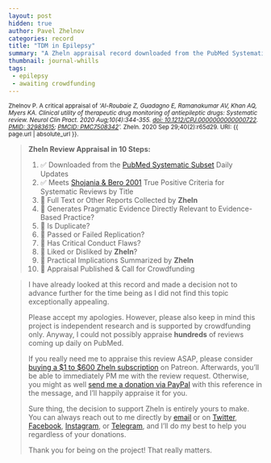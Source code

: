 ```yaml
---
layout: post
hidden: true
author: Pavel Zhelnov
categories: record
title: "TDM in Epilepsy"
summary: "A Zheln appraisal record downloaded from the PubMed Systematic Subset daily updates."
thumbnail: journal-whills
tags:
 - epilepsy
 - awaiting crowdfunding
---
```


<small id="citation">Zhelnov P. A critical appraisal of _‘Al-Roubaie Z, Guadagno E, Ramanakumar AV, Khan AQ, Myers KA. Clinical utility of therapeutic drug monitoring of antiepileptic drugs: Systematic review. Neurol Clin Pract. 2020 Aug;10(4):344-355. [doi: 10.1212/CPJ.0000000000000722](https://doi.org/10.1212/CPJ.0000000000000722). [PMID: 32983615](https://pubmed.gov/32983615); [PMCID: PMC7508342](https://ncbi.nlm.nih.gov/pmc/PMC7508342)’._ Zheln. 2020 Sep 29;40(2):r65d29. URI: {{ page.url | absolute_url }}.</small>

> **Zheln Review Appraisal in 10 Steps:**
>
> 1. ✅ Downloaded from the [PubMed Systematic Subset](https://github.com/p1m-ortho/qs-global-ortho-search-queries/blob/global-sr-query/README.md) Daily Updates
> 2. ✅ Meets [Shojania & Bero 2001](https://www.researchgate.net/publication/11820967_Taking_Advantage_of_the_Explosion_of_Systematic_Reviews_An_Efficient_MEDLINE_Search_Strategy) True Positive Criteria for Systematic Reviews by Title
> 3. 🔄 Full Text or Other Reports Collected by **Zheln**
> 4. 🔄 Generates Pragmatic Evidence Directly Relevant to Evidence-Based Practice?
> 5. 🔄 Is Duplicate?
> 6. 🔄 Passed or Failed Replication?
> 7. 🔄 Has Critical Conduct Flaws?
> 8. 🔄 Liked or Disliked by **Zheln**?
> 9. 🔄 Practical Implications Summarized by **Zheln**
> 10. 🔄 Appraisal Published & Call for Crowdfunding

> I have already looked at this record and made a decision not to advance further for the time being as I did not find this topic exceptionally appealing.
>
> Please accept my apologies. However, please also keep in mind this project is independent research and is supported by crowdfunding only. Anyway, I could not possibly appraise **hundreds** of reviews coming up daily on PubMed.
> 
> If you really need me to appraise this review ASAP, please consider [buying a $1 to $600 Zheln subscription](https://patreon.com/zheln) on Patreon. Afterwards, you’ll be able to immediately PM me with the review request. Otherwise, you might as well [send me a donation via PayPal](https://paypal.me/pjelnov) with this reference in the message, and I’ll happily appraise it for you.
> 
> Sure thing, the decision to support Zheln is entirely yours to make. You can always reach out to me directly by [email](mailto:pavel@zheln.com) or on [Twitter](https://twitter.com/drzhelnov), [Facebook](https://facebook.com/drzhelnov), [Instagram](https://instagram.com/igzheln), or [Telegram](https://t.me/drzhelnov), and I’ll do my best to help you regardless of your donations.
> 
> Thank you for being on the project! That really matters.
